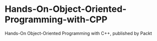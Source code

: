 # Hands-On-Object-Oriented-Programming-with-CPP
Hands-On Object-Oriented Programming with C++, published by Packt
